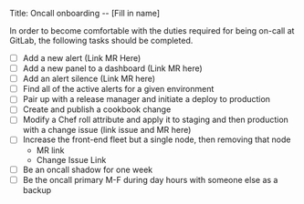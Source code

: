 Title: Oncall onboarding -- [Fill in name]

In order to become comfortable with the duties required for being on-call at
GitLab, the following tasks should be completed.

- [ ] Add a new alert (Link MR Here)
- [ ] Add a new panel to a dashboard (Link MR here)
- [ ] Add an alert silence (Link MR here)
- [ ] Find all of the active alerts for a given environment 
- [ ] Pair up with a release manager and initiate a deploy to production
- [ ] Create and publish a cookbook change
- [ ] Modify a Chef roll attribute and apply it to staging and then production
  with a change issue (link issue and MR here)
- [ ] Increase the front-end fleet but a single node, then removing that node
  - MR link
  - Change Issue Link
- [ ] Be an oncall shadow for one week
- [ ] Be the oncall primary M-F during day hours with someone else as a backup
